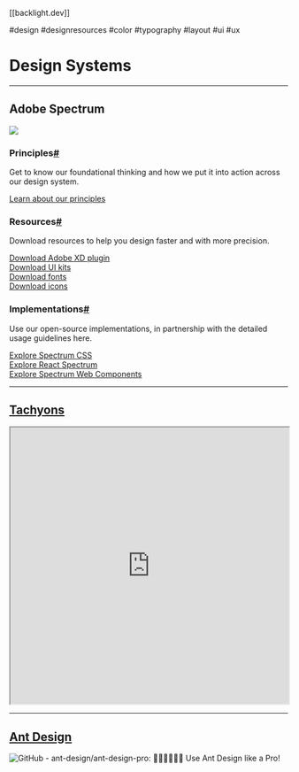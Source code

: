[[backlight.dev]]

#design #designresources  #color #typography #layout #ui #ux

# Design Systems
---

## Adobe Spectrum

![](https://spectrum.adobe.com/static/images1x/spectrum_illustration_mobile@2x_5mL2FTjYpSXylj1b9mI9bK_1611635069064.png)

### Principles[#](https://spectrum.adobe.com/#Principles)

Get to know our foundational thinking and how we put it into action across our design system.

[Learn about our principles](https://spectrum.adobe.com/page/principles/)

### Resources[#](https://spectrum.adobe.com/#Resources)

Download resources to help you design faster and with more precision.

[Download Adobe XD plugin](https://spectrum.adobe.com/page/spectrum-xd-plugin/)  
[Download UI kits](https://spectrum.adobe.com/page/ui-kits/)  
[Download fonts](https://spectrum.adobe.com/page/fonts/)  
[Download icons](https://spectrum.adobe.com/page/icons/)

### Implementations[#](https://spectrum.adobe.com/#Implementations)

Use our open-source implementations, in partnership with the detailed usage guidelines here.

[Explore Spectrum CSS](https://opensource.adobe.com/spectrum-css)  
[Explore React Spectrum](https://react-spectrum.adobe.com/)  
[Explore Spectrum Web Components](https://opensource.adobe.com/spectrum-web-components/)


---

## [Tachyons](https://tachyons.io/components/)
<iframe src="https://tachyons.io/components/" height="500" style="width:100%"></iframe>

---
## [Ant Design](https://ant.design/components/overview/)
![GitHub - ant-design/ant-design-pro: 👨🏻‍💻👩🏻‍💻 Use Ant Design like a  Pro!](https://user-images.githubusercontent.com/8186664/44953195-581e3d80-aec4-11e8-8dcb-54b9db38ec11.png)